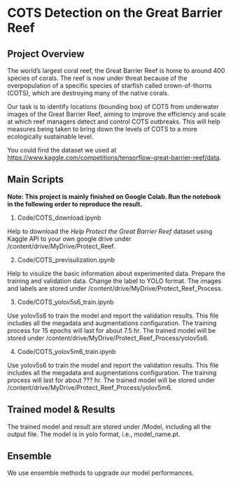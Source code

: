 # COTS Detection on the Great Barrier Reef
## Project Overview
The world’s largest coral reef, the Great Barrier Reef is home to around 400 species of corals. The reef is now under threat because of the overpopulation of a specific species of starfish called crown-of-thorns (COTS), which are destroying many of the native corals.

Our task is to identify locations (bounding box) of COTS from underwater images of the Great Barrier Reef, aiming to improve the efficiency and scale at which reef managers detect and control COTS outbreaks. This will help measures being taken to bring down the levels of COTS to a more ecologically sustainable level.

You could find the dataset we used at https://www.kaggle.com/competitions/tensorflow-great-barrier-reef/data.

## Main Scripts
**Note: This project is mainly finished on Google Colab. Run the notebook in the following order to reproduce the result.**

1. Code/COTS_download.ipynb

  Help to download the *Help Protect the Great Barrier Reef* dataset using Kaggle API to your own google drive under  /content/drive/MyDrive/Protect_Reef.

2. Code/COTS_previsulization.ipynb

  Help to visulize the basic information about experimented data. Prepare the training and validation data. Change the label to YOLO format. The images and labels are stored under  /content/drive/MyDrive/Protect_Reef_Process.

3. Code/COTS_yolov5s6_train.ipynb

  Use yolov5s6 to train the model and report the validation results. This file includes all the megadata and augmentations configuration. The training process for 15 epochs will last for about 7.5 hr. The trained model will be stored under /content/drive/MyDrive/Protect_Reef_Process/yolov5s6.

4. Code/COTS_yolov5m6_train.ipynb

  Use yolov5s6 to train the model and report the validation results. This file includes all the megadata and augmentations configuration. The training process will last for about ??? hr. The trained model will be stored under /content/drive/MyDrive/Protect_Reef_Process/yolov5m6.

## Trained model & Results
The trained model and result are stored under /Model, including all the output file. The model is in yolo format, i.e., model_name.pt.

## Ensemble
We use ensemble methods to upgrade our model performances.
